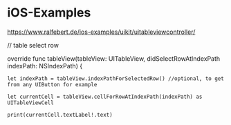 # iOS-Examples



https://www.ralfebert.de/ios-examples/uikit/uitableviewcontroller/



// table select row

override func tableView(tableView: UITableView, didSelectRowAtIndexPath indexPath: NSIndexPath) {

    let indexPath = tableView.indexPathForSelectedRow() //optional, to get from any UIButton for example

    let currentCell = tableView.cellForRowAtIndexPath(indexPath) as UITableViewCell

    print(currentCell.textLabel!.text)
